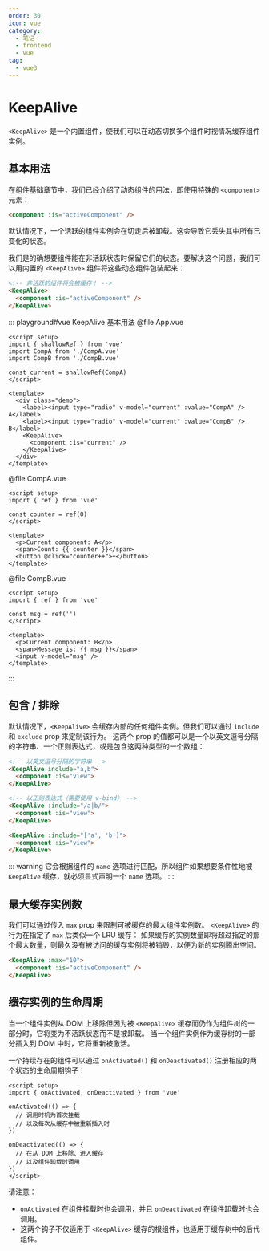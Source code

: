 ```yaml
---
order: 30
icon: vue
category:
  - 笔记
  - frontend
  - vue
tag:
  - vue3
---
```


# KeepAlive

`<KeepAlive>` 是一个内置组件，使我们可以在动态切换多个组件时视情况缓存组件实例。

## 基本用法

在组件基础章节中，我们已经介绍了动态组件的用法，即使用特殊的 `<component>` 元素：

```html
<component :is="activeComponent" />
```

默认情况下，一个活跃的组件实例会在切走后被卸载。这会导致它丢失其中所有已变化的状态。

我们是的确想要组件能在非活跃状态时保留它们的状态。要解决这个问题，我们可以用内置的 `<KeepAlive>` 组件将这些动态组件包装起来：

```html
<!-- 非活跃的组件将会被缓存！ -->
<KeepAlive>
  <component :is="activeComponent" />
</KeepAlive>
```

::: playground#vue KeepAlive 基本用法
@file App.vue

```vue
<script setup>
import { shallowRef } from 'vue'
import CompA from './CompA.vue'
import CompB from './CompB.vue'

const current = shallowRef(CompA)
</script>

<template>
  <div class="demo">
    <label><input type="radio" v-model="current" :value="CompA" /> A</label>
    <label><input type="radio" v-model="current" :value="CompB" /> B</label>
    <KeepAlive>
      <component :is="current" />
    </KeepAlive>
  </div>
</template>
```

@file CompA.vue

```vue
<script setup>
import { ref } from 'vue'

const counter = ref(0)
</script>

<template>
  <p>Current component: A</p>
  <span>Count: {{ counter }}</span>
  <button @click="counter++">+</button>
</template>
```

@file CompB.vue

```vue
<script setup>
import { ref } from 'vue'

const msg = ref('')
</script>

<template>
  <p>Current component: B</p>
  <span>Message is: {{ msg }}</span>
  <input v-model="msg" />
</template>
```

:::

## 包含 / 排除

默认情况下，`<KeepAlive>` 会缓存内部的任何组件实例。但我们可以通过 `include` 和 `exclude` prop 来定制该行为。
这两个 prop 的值都可以是一个以英文逗号分隔的字符串、一个正则表达式，或是包含这两种类型的一个数组：

```html
<!-- 以英文逗号分隔的字符串 -->
<KeepAlive include="a,b">
  <component :is="view">
</KeepAlive>

<!-- 以正则表达式（需要使用 v-bind） -->
<KeepAlive :include="/a|b/">
  <component :is="view">
</KeepAlive>

<KeepAlive :include="['a', 'b']">
  <component :is="view">
</KeepAlive>
```

::: warning
它会根据组件的 `name` 选项进行匹配，所以组件如果想要条件性地被 `KeepAlive` 缓存，就必须显式声明一个 `name` 选项。
:::

## 最大缓存实例数

我们可以通过传入 `max` prop 来限制可被缓存的最大组件实例数。
`<KeepAlive>` 的行为在指定了 `max` 后类似一个 LRU 缓存：
如果缓存的实例数量即将超过指定的那个最大数量，则最久没有被访问的缓存实例将被销毁，以便为新的实例腾出空间。

```html
<KeepAlive :max="10">
  <component :is="activeComponent" />
</KeepAlive>
```

## 缓存实例的生命周期

当一个组件实例从 DOM 上移除但因为被 `<KeepAlive>` 缓存而仍作为组件树的一部分时，它将变为不活跃状态而不是被卸载。
当一个组件实例作为缓存树的一部分插入到 DOM 中时，它将重新被激活。

一个持续存在的组件可以通过 `onActivated()` 和 `onDeactivated()` 注册相应的两个状态的生命周期钩子：

```vue
<script setup>
import { onActivated, onDeactivated } from 'vue'

onActivated(() => {
  // 调用时机为首次挂载
  // 以及每次从缓存中被重新插入时
})

onDeactivated(() => {
  // 在从 DOM 上移除、进入缓存
  // 以及组件卸载时调用
})
</script>
```

请注意：

- `onActivated` 在组件挂载时也会调用，并且 `onDeactivated` 在组件卸载时也会调用。
- 这两个钩子不仅适用于 `<KeepAlive>` 缓存的根组件，也适用于缓存树中的后代组件。
